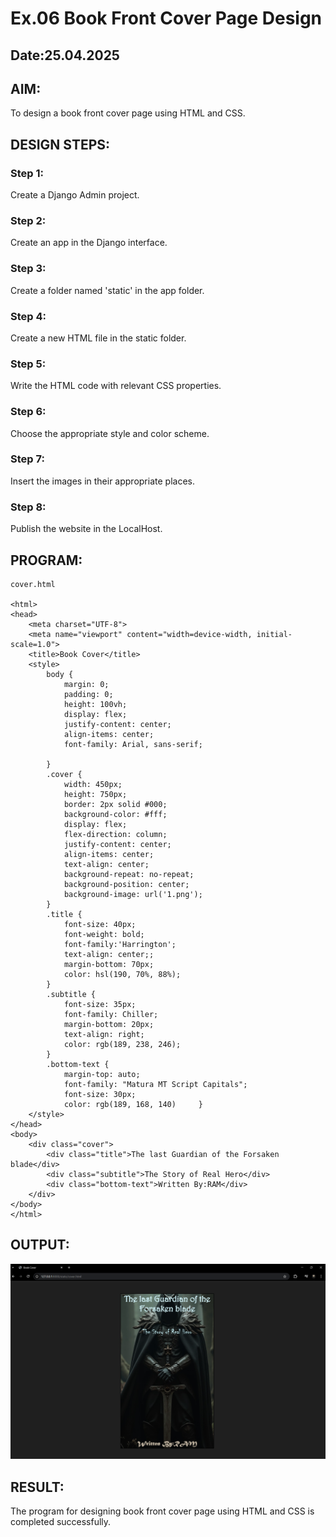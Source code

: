 # Ex.06 Book Front Cover Page Design
## Date:25.04.2025

## AIM:
To design a book front cover page using HTML and CSS.

## DESIGN STEPS:

### Step 1:
Create a Django Admin project.

### Step 2:
Create an app in the Django interface.

### Step 3:
Create a folder named 'static' in the app folder.

### Step 4:
Create a new HTML file in the static folder.

### Step 5:
Write the HTML code with relevant CSS properties.

### Step 6:
Choose the appropriate style and color scheme.

### Step 7:
Insert the images in their appropriate places.

### Step 8:
Publish the website in the LocalHost.

## PROGRAM:
```
cover.html

<html>
<head>
    <meta charset="UTF-8">
    <meta name="viewport" content="width=device-width, initial-scale=1.0">
    <title>Book Cover</title>
    <style>
        body {
            margin: 0;
            padding: 0;
            height: 100vh;
            display: flex;
            justify-content: center;
            align-items: center;
            font-family: Arial, sans-serif;
            
        }
        .cover {
            width: 450px;
            height: 750px;
            border: 2px solid #000;
            background-color: #fff;
            display: flex;
            flex-direction: column;
            justify-content: center;
            align-items: center;
            text-align: center;
            background-repeat: no-repeat;
            background-position: center;
            background-image: url('1.png');
        }
        .title {
            font-size: 40px;
            font-weight: bold;
            font-family:'Harrington'; 
            text-align: center;;
            margin-bottom: 70px;
            color: hsl(190, 70%, 88%);
        }
        .subtitle {
            font-size: 35px;
            font-family: Chiller;
            margin-bottom: 20px;
            text-align: right;
            color: rgb(189, 238, 246);
        }
        .bottom-text {
            margin-top: auto;
            font-family: "Matura MT Script Capitals";
            font-size: 30px;
            color: rgb(189, 168, 140)     }
    </style>
</head>
<body>
    <div class="cover">
        <div class="title">The last Guardian of the Forsaken blade</div>
        <div class="subtitle">The Story of Real Hero</div>
        <div class="bottom-text">Written By:RAM</div>
    </div>
</body>
</html>
 ```

## OUTPUT:
![alt text](<Screenshot 2025-04-25 144533.png>)

## RESULT:
The program for designing book front cover page using HTML and CSS is completed successfully.
